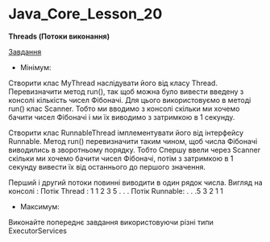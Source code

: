 # Java_Core_Lesson_20
<b>Threads (Потоки виконання)</b>

 [Завдання](https://github.com/ValeriiJavalesson/Java_Core_Lesson_20/tree/master/src)
 
* Мінімум: 

Створити клас MyThread наслідувати його від класу Thread. Перевизначити метод run(), так щоб можна було вивести введену з консолі кількість чисел Фібоначі. Для цього використовуємо в методі run() клас Scanner. Тобто ми вводимо з консолі скільки ми хочемо бачити чисел Фібоначі і ми їх виводимо з затримкою в 1 секунду. 

Створити клас RunnableThread імплементувати його від інтерфейсу Runnable. Метод run() перевизначити таким чином, щоб числа Фібоначі виводились в зворотньому порядку. Тобто Спершу ввели через Scanner скільки ми хочемо бачити чисел Фібоначі, потім з затримкою в 1 секунду вивести їх від останнього до першого значення. 

Перший і другий потоки повинні виводити в один рядок числа. 
Вигляд на консолі : 
Потік Thread : 1 1 2 3 5 . . . 
Потік Runnable: . . .5 3 2 1 1 

* Максимум: 

Виконайте попереднє завдання використовуючи різні типи ExecutorServices
